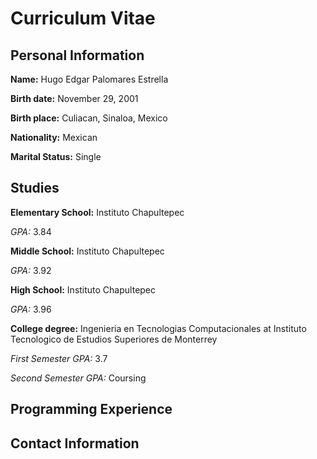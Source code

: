 # Curriculum Vitae
## Personal Information
**Name:** Hugo Edgar Palomares Estrella

**Birth date:** November 29, 2001

**Birth place:** Culiacan, Sinaloa, Mexico

**Nationality:** Mexican

**Marital Status:** Single

## Studies
**Elementary School:** Instituto Chapultepec

*GPA:* 3.84

**Middle School:** Instituto Chapultepec

*GPA:* 3.92

**High School:** Instituto Chapultepec

*GPA:* 3.96

**College degree:** Ingenieria en Tecnologias Computacionales at Instituto Tecnologico de Estudios Superiores de Monterrey

*First Semester GPA:* 3.7

*Second Semester GPA:* Coursing

## Programming Experience
## Contact Information